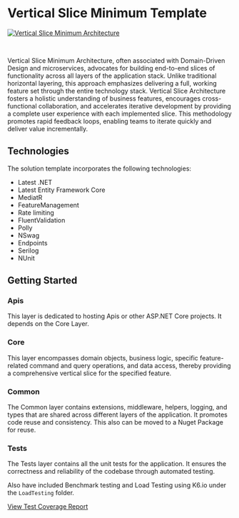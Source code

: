 # Vertical Slice Minimum Template

[![Vertical Slice Minimum Architecture](https://github.com/entelect-incubator/.NET-Template/actions/workflows/min-vertical-slice.yml/badge.svg)](https://github.com/entelect-incubator/.NET-Template/actions/workflows/min-vertical-slice.yml)

<br/>

Vertical Slice Minimum Architecture, often associated with Domain-Driven Design and microservices, advocates for building end-to-end slices of functionality across all layers of the application stack. Unlike traditional horizontal layering, this approach emphasizes delivering a full, working feature set through the entire technology stack. Vertical Slice Architecture fosters a holistic understanding of business features, encourages cross-functional collaboration, and accelerates iterative development by providing a complete user experience with each implemented slice. This methodology promotes rapid feedback loops, enabling teams to iterate quickly and deliver value incrementally.

## Technologies

The solution template incorporates the following technologies:

-   Latest .NET
-   Latest Entity Framework Core
-   MediatR
-   FeatureManagement
-   Rate limiting
-   FluentValidation
-   Polly
-   NSwag
-   Endpoints
-   Serilog
-   NUnit

## Getting Started

### **Apis**

This layer is dedicated to hosting Apis or other ASP.NET Core projects. It depends on the Core Layer.

### **Core**

This layer encompasses domain objects, business logic, specific feature-related command and query operations, and data access, thereby providing a comprehensive vertical slice for the specified feature.

### **Common**

The Common layer contains extensions, middleware, helpers, logging, and types that are shared across different layers of the application. It promotes code reuse and consistency. This also can be moved to a Nuget Package for reuse.

### **Tests**

The Tests layer contains all the unit tests for the application. It ensures the correctness and reliability of the codebase through automated testing.

Also have included Benchmark testing and Load Testing using K6.io under the `LoadTesting` folder.

[View Test Coverage Report](https://entelect-incubator.github.io/.NET-Template/)
